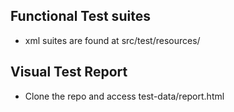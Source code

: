 ## Functional Test suites
* xml suites are found at src/test/resources/

## Visual Test Report
* Clone the repo and access test-data/report.html
